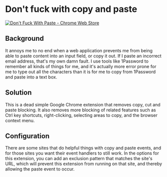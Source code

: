 # Don't fuck with copy and paste

[![Don't Fuck With Paste - Chrome Web Store](https://developer.chrome.com/webstore/images/ChromeWebStore_Badge_v2_206x58.png)](https://chrome.google.com/webstore/detail/dont-fuck-with-paste/nkgllhigpcljnhoakjkgaieabnkmgdkb)

## Background

It annoys me to no end when a web application prevents me from being able to
paste content into an input field, or copy it out.  If I paste an incorrect
email address, that's my own damn fault.  I use tools like 1Password to
remember all kinds of things for me, and it's actually more error prone for me
to type out all the characters than it is for me to copy from 1Password and
paste into a text box.

## Solution

This is a dead simple Google Chrome extension that removes copy, cut and paste
blocking. It also removes more blocking of related features such as
Ctrl key shortcuts, right-clicking, selecting areas to copy, 
and the browser context menu.

## Configuration

There are some sites that do helpful things with copy and paste events, and for
those sites you want their event handlers to still work. In the options
for this extension, you can add an exclusion pattern that matches the site's
URL, which will prevent this extension from running on that site, and thereby
allowing the paste event to occur.
